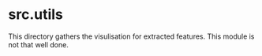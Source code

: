 # src.utils

This directory gathers the visulisation for extracted features. This module is not that well done.